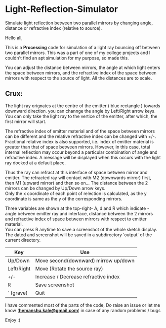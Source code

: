# Light-Reflection-Simulator
Simulate light reflection between two parallel mirrors by changing angle, distance or refractive index (relative to source). 



Hello all, 

This is a **Processing** code for simulation of a light ray bouncing off between two parallel mirrors. This was a part of one of my college projects and I couldn't find an apt simulation for my purpose, so made this.

You can adjust the distance between mirrors, the angle at which light enters the space between mirrors, and the refractive index of the space between mirrors with respect to the source of light. All the distances are to scale.  

## Crux:  
The light ray orignates at the centre of the emitter ( blue rectangle ) towards downward direction. you can channge the angle by Left/Right arrow keys. You can only take the light ray to the vertice of the emitter, after which, the first mirror will start.

The refractive index of emitter material and of the space between mirrors can be different and the relative refractive index can be changed with +/-. Fractional relative index is also supported, i.e. index of emitter material is greater than that of space between mirrors. However, in this case, total internal reflection may occur beyond a particular combination of angle and refractive index. A message will be displayed when this occurs with the light ray docked at a default place.  

Thus the ray can refract at this interface of space between mirror and emitter. The refracted ray will contact with M2 (downwards mirror) first, then M1 (upward mirror) and then so on... The distance between the 2 mirrors can be changed by Up/Down arrow keys.  
Only the x coordinate of each point of relection is calculated, as the y coordinate is same as the y of the corresponding mirrors.  

Three variables are shown at the top-right- A, d and R which indicate - angle between emitter ray and interface, distance between the 2 mirrors and refractive index of space between mirrors with respect to emitter material.  
You can press R anytime to save a screenshot of the whole sketch display. The dated and screenshot will be saved in a subdirectory 'output' of the current directory.  


Key | Use  
------------ | -------------  
Up/Down    |  Move second(downward) mirrow up/down
Left/Right |  Move  (Rotate the source ray)  
+/-        |  Increase / Decrease refractive index  
R          |  Save screenshot  
\` (grave) |  Quit

I have commented most of the parts of the code, Do raise an issue or let me know (**hemanshu.kale@gmail.com**) in case of any random problems / bugs

Enjoy :)
